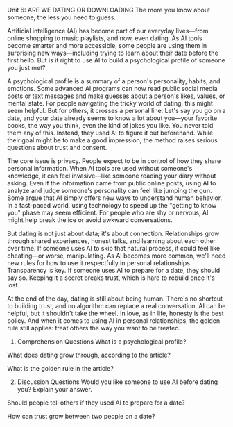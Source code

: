 Unit 6: ARE WE DATING OR DOWNLOADING
The more you know about someone, the less you need to guess.

Artificial intelligence (AI) has become part of our everyday lives—from online shopping to music playlists, and now, even dating. As AI tools become smarter and more accessible, some people are using them in surprising new ways—including trying to learn about their date before the first hello. But is it right to use AI to build a psychological profile of someone you just met?

A psychological profile is a summary of a person's personality, habits, and emotions. Some advanced AI programs can now read public social media posts or text messages and make guesses about a person's likes, values, or mental state. For people navigating the tricky world of dating, this might seem helpful. But for others, it crosses a personal line. Let's say you go on a date, and your date already seems to know a lot about you—your favorite books, the way you think, even the kind of jokes you like. You never told them any of this. Instead, they used AI to figure it out beforehand. While their goal might be to make a good impression, the method raises serious questions about trust and consent.

The core issue is privacy. People expect to be in control of how they share personal information. When AI tools are used without someone's knowledge, it can feel invasive—like someone reading your diary without asking. Even if the information came from public online posts, using AI to analyze and judge someone's personality can feel like jumping the gun. Some argue that AI simply offers new ways to understand human behavior. In a fast-paced world, using technology to speed up the "getting to know you" phase may seem efficient. For people who are shy or nervous, AI might help break the ice or avoid awkward conversations.

But dating is not just about data; it's about connection. Relationships grow through shared experiences, honest talks, and learning about each other over time. If someone uses AI to skip that natural process, it could feel like cheating—or worse, manipulating. As AI becomes more common, we'll need new rules for how to use it respectfully in personal relationships. Transparency is key. If someone uses AI to prepare for a date, they should say so. Keeping it a secret breaks trust, which is hard to rebuild once it's lost.

At the end of the day, dating is still about being human. There's no shortcut to building trust, and no algorithm can replace a real conversation. AI can be helpful, but it shouldn't take the wheel. In love, as in life, honesty is the best policy. And when it comes to using AI in personal relationships, the golden rule still applies: treat others the way you want to be treated.

01. Comprehension Questions
What is a psychological profile?

What does dating grow through, according to the article?

What is the golden rule in the article?

02. Discussion Questions
Would you like someone to use AI before dating you? Explain your answer.

Should people tell others if they used AI to prepare for a date?

How can trust grow between two people on a date?
